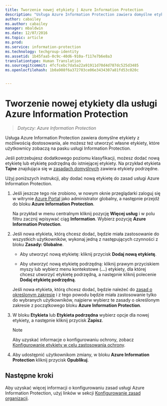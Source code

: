 ```yaml
---
title: Tworzenie nowej etykiety | Azure Information Protection
description: "Usługa Azure Information Protection zawiera domyślne etykiety z możliwością dostosowania, ale możesz też utworzyć własne etykiety, które użytkownicy zobaczą na pasku usługi Information Protection."
author: cabailey
ms.author: cabailey
manager: mbaldwin
ms.date: 12/07/2016
ms.topic: article
ms.prod: 
ms.service: information-protection
ms.technology: techgroup-identity
ms.assetid: 1b45faa5-0c9c-40d6-910a-f117e7b6e8a3
translationtype: Human Translation
ms.sourcegitcommit: 4fcfcebc7da5a22a91911d70d4d787dc525d3485
ms.openlocfilehash: 1b0a908f6a372703ce06e3434307a81fd53c020c


---
```


# <a name="how-to-create-a-new-label-for-azure-information-protection"></a>Tworzenie nowej etykiety dla usługi Azure Information Protection

>*Dotyczy: Azure Information Protection*

Usługa Azure Information Protection zawiera domyślne etykiety z możliwością dostosowania, ale możesz też utworzyć własne etykiety, które użytkownicy zobaczą na pasku usługi Information Protection.

Jeśli potrzebujesz dodatkowego poziomu klasyfikacji, możesz dodać nową etykietę lub etykietę podrzędną do istniejącej etykiety. Na przykład etykieta **Tajne** znajdująca się w [zasadach domyślnych](configure-policy-default.md) zawiera etykiety podrzędne.

Użyj poniższych instrukcji, aby dodać nową etykietę do zasad usługi Azure Information Protection.

1. Jeśli jeszcze tego nie zrobiono, w nowym oknie przeglądarki zaloguj się w witrynie [Azure Portal](https://portal.azure.com) jako administrator globalny, a następnie przejdź do bloku **Azure Information Protection**. 
    
    Na przykład w menu centralnym kliknij pozycję **Więcej usług** i w polu filtru zacznij wpisywać ciąg **Information**. Wybierz pozycję **Azure Information Protection**.

2. Jeśli nowa etykieta, którą chcesz dodać, będzie miała zastosowanie do wszystkich użytkowników, wykonaj jedną z następujących czynności z bloku **Zasady: Globalne**. 

    - Aby utworzyć nową etykietę: kliknij przycisk **Dodaj nową etykietę**.

    - Aby utworzyć nową etykietę podrzędną: kliknij prawym przyciskiem myszy lub wybierz menu kontekstowe (**...**) etykiety, dla której chcesz utworzyć etykietę podrzędną, a następnie kliknij polecenie **Dodaj etykietę podrzędną**.


     Jeśli nowa etykieta, którą chcesz dodać, będzie należeć do [zasad o określonym zakresie](configure-policy-scope.md) i z tego powodu będzie miała zastosowanie tylko do wybranych użytkowników, najpierw wybierz te zasady o określonym zakresie z początkowego bloku **Azure Information Protection**.

3. W bloku **Etykieta** lub **Etykieta podrzędna** wybierz opcje dla nowej etykiety, a następnie kliknij przycisk **Zapisz**.

    > [!NOTE]
    >Aby uzyskać informacje o konfigurowaniu ochrony, zobacz [Konfigurowanie etykiety w celu zastosowania ochrony](configure-policy-protection.md).

4. Aby udostępnić użytkownikom zmiany, w bloku **Azure Information Protection** kliknij przycisk **Opublikuj**.

## <a name="next-steps"></a>Następne kroki

Aby uzyskać więcej informacji o konfigurowaniu zasad usługi Azure Information Protection, użyj linków w sekcji [Konfigurowanie zasad organizacji](configure-policy.md#configuring-your-organizations-policy).  





<!--HONumber=Dec16_HO1-->


